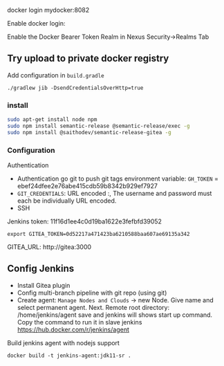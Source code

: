 

docker login mydocker:8082

Enable docker login:

Enable the Docker Bearer Token Realm in Nexus Security->Realms Tab


## Try upload to private docker registry

Add configuration in `build.gradle`

```
./gradlew jib -DsendCredentialsOverHttp=true
```

### install

```sh
sudo apt-get install node npm
sudo npm install semantic-release @semantic-release/exec -g
sudo npm install @saithodev/semantic-release-gitea -g
```

### Configuration

Authentication 

- Authentication go git to push git tags
   environment variable: `GH_TOKEN` =  ebef24dfee2e76abe415cdb59b8342b929ef7927    
- `GIT_CREDENTIALS`: URL encoded <username>:<password>, The username and password must each be individually URL encoded.
- SSH

Jenkins token: 11f16d1ee4c0d19ba1622e3fefbfd39052

```shell script
export GITEA_TOKEN=0d52217a471423ba6210588baa607ae69135a342
```

GITEA_URL: http://gitea:3000

## Config Jenkins

- Install Gitea plugin
- Config multi-branch pipeline with git repo (using git)
- Create agent:
    `Manage Nodes and Clouds` -> new Node. Give name and select permanent agent. Next. 
    Remote root directory: /home/jenkins/agent
    save and jenkins will shows start up command. Copy the command to run it in slave jenkins
    https://hub.docker.com/r/jenkins/agent

Build jenkins agent with nodejs support
```shell script
docker build -t jenkins-agent:jdk11-sr .
```
